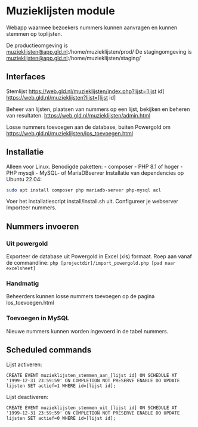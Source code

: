 # Muzieklijsten module
Webapp waarmee bezoekers nummers kunnen aanvragen en kunnen stemmen op toplijsten.

De productieomgeving is muzieklijsten@app.gld.nl:/home/muzieklijsten/prod/
De stagingomgeving is muzieklijsten@app.gld.nl:/home/muzieklijsten/staging/

## Interfaces
Stemlijst
https://web.gld.nl/muzieklijsten/index.php?lijst=[lijst id]
https://web.gld.nl/muzieklijsten?lijst=[lijst id]

Beheer van lijsten, plaatsen van nummers op een lijst, bekijken en beheren van resultaten.
https://web.gld.nl/muzieklijsten/admin.html

Losse nummers toevoegen aan de database, buiten Powergold om
https://web.gld.nl/muzieklijsten/los_toevoegen.html

## Installatie
Alleen voor Linux.
Benodigde paketten:
    - composer
    - PHP 8.1 of hoger
    - PHP mysqli
    - MySQL- of MariaDBserver
Installatie van dependencies op Ubuntu 22.04:
```sh
sudo apt install composer php mariadb-server php-mysql acl
```
Voer het installatiescript install/install.sh uit.
Configureer je webserver
Importeer nummers.

## Nummers invoeren

### Uit powergold
Exporteer de database uit Powergold in Excel (xls) formaat.
Roep aan vanaf de commandline:
`php [projectdir]/import_powergold.php [pad naar excelsheet]`

### Handmatig
Beheerders kunnen losse nummers toevoegen op de pagina los_toevoegen.html

### Toevoegen in MySQL
Nieuwe nummers kunnen worden ingevoerd in de tabel nummers.

## Scheduled commands
Lijst activeren:
```mysql
CREATE EVENT muzieklijsten_stemmen_aan_[lijst id] ON SCHEDULE AT '1999-12-31 23:59:59' ON COMPLETION NOT PRESERVE ENABLE DO UPDATE lijsten SET actief=1 WHERE id=[lijst id];
```

Lijst deactiveren:
```mysql
CREATE EVENT muzieklijsten_stemmen_uit_[lijst id] ON SCHEDULE AT '1999-12-31 23:59:59' ON COMPLETION NOT PRESERVE ENABLE DO UPDATE lijsten SET actief=0 WHERE id=[lijst id];
```
